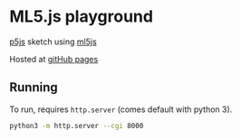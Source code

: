 # ML5.js playground


[p5js](https://p5js.org) sketch using [ml5js](https://ml5js.org)

Hosted at [gitHub pages](https://iyush.github.io/ml5-pl)

## Running
To run, requires `http.server` (comes default with python 3).
```sh
python3 -m http.server --cgi 8000
